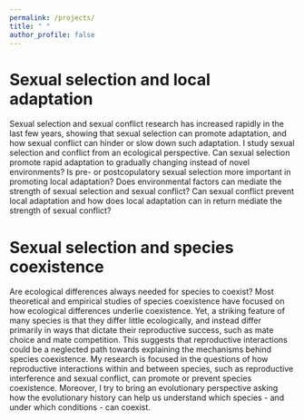 ```yaml
---
permalink: /projects/
title: " "
author_profile: false
---
```


# Sexual selection and local adaptation

Sexual selection and sexual conflict research has increased rapidly in the last few years, showing that sexual selection can promote adaptation, and how sexual conflict can hinder or slow down such adaptation. I study sexual selection and conflict from an ecological perspective. Can sexual selection promote rapid adaptation to gradually changing instead of novel environments? Is pre- or postcopulatory sexual selection more important in promoting local adaptation? Does environmental factors can mediate the strength of sexual selection and sexual conflict? Can sexual conflict prevent local adaptation and how does local adaptation can in return mediate the strength of sexual conflict?

# Sexual selection and species coexistence

Are ecological differences always needed for species to coexist? Most theoretical and empirical studies of species coexistence have focused on how ecological differences underlie coexistence. Yet, a striking feature of many species is that they differ little ecologically, and instead differ primarily in ways that dictate their reproductive success, such as mate choice and mate competition. This suggests that reproductive interactions could be a neglected path towards explaining the mechanisms behind species coexistence. My research is focused in the questions of how reproductive interactions within and between species, such as reproductive interference and sexual conflict, can promote or prevent species coexistence. Moreover, I try to bring an evolutionary perspective asking how the evolutionary history can help us understand which species - and under which conditions - can coexist.



